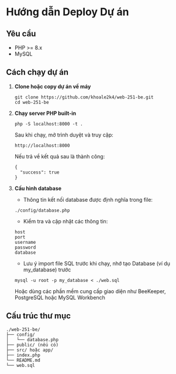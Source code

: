# Hướng dẫn Deploy Dự án

## Yêu cầu
- PHP >= 8.x
- MySQL

## Cách chạy dự án

1. **Clone hoặc copy dự án về máy**
   ```
   git clone https://github.com/khoale2k4/web-251-be.git
   cd web-251-be
   ```
2. **Chạy server PHP built-in**
    ```
    php -S localhost:8000 -t .
    ```

    Sau khi chạy, mở trình duyệt và truy cập:
    ```
    http://localhost:8000
    ```
    
    Nếu trả về kết quả sau là thành công:
   ```
   {
     "success": true
   }
   ```

4. **Cấu hình database**

    - Thông tin kết nối database được định nghĩa trong file:
    ```
    ./config/database.php
    ```

    - Kiểm tra và cập nhật các thông tin:
    ```
    host
    port
    username
    password
    database
    ```

    - Lưu ý import file SQL trước khi chạy, nhớ tạo Database (ví dụ my_database) trước
    ```
    mysql -u root -p my_database < ./web.sql
    ```
    Hoặc dùng các phần mềm cung cấp giao diện như BeeKeeper, PostgreSQL hoặc MySQL Workbench

## Cấu trúc thư mục
```
./web-251-be/
├── config/
│   └── database.php
├── public/ (nếu có)
├── src/ hoặc app/
├── index.php
└── README.md
└── web.sql
```
